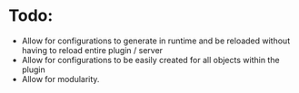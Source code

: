 ﻿# Todo:

- Allow for configurations to generate in runtime and be reloaded without having to reload entire plugin / server
- Allow for configurations to be easily created for all objects within the plugin
- Allow for modularity.